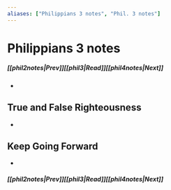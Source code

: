 ```yaml
---
aliases: ["Philippians 3 notes", "Phil. 3 notes"]
---
```

# Philippians 3 notes
##### <span class=arrow-left></span>[[phil2notes|Prev]]<span class=navigation-separator></span>[[phil3|Read]]<span class=navigation-separator></span>[[phil4notes|Next]]<span class=arrow-right></span>
- 
## True and False Righteousness
- 
## Keep Going Forward
- 
##### <span class=arrow-left></span>[[phil2notes|Prev]]<span class=navigation-separator></span>[[phil3|Read]]<span class=navigation-separator></span>[[phil4notes|Next]]<span class=arrow-right></span>